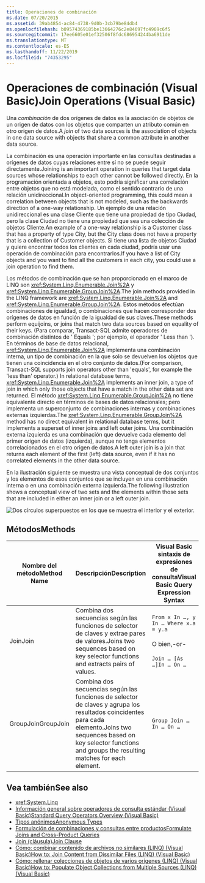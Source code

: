 ```yaml
---
title: Operaciones de combinación
ms.date: 07/20/2015
ms.assetid: 39ab4854-ac84-4738-9d0b-3cb79be84db4
ms.openlocfilehash: b09574369185be13664276c2e84697fc4969c6f5
ms.sourcegitcommit: 17ee6605e01ef32506f8fdc686954244ba6911de
ms.translationtype: MT
ms.contentlocale: es-ES
ms.lasthandoff: 11/22/2019
ms.locfileid: "74353295"
---
```

# <a name="join-operations-visual-basic"></a><span data-ttu-id="82fd1-102">Operaciones de combinación (Visual Basic)</span><span class="sxs-lookup"><span data-stu-id="82fd1-102">Join Operations (Visual Basic)</span></span>
<span data-ttu-id="82fd1-103">Una *combinación* de dos orígenes de datos es la asociación de objetos de un origen de datos con los objetos que comparten un atributo común en otro origen de datos.</span><span class="sxs-lookup"><span data-stu-id="82fd1-103">A *join* of two data sources is the association of objects in one data source with objects that share a common attribute in another data source.</span></span>  
  
 <span data-ttu-id="82fd1-104">La combinación es una operación importante en las consultas destinadas a orígenes de datos cuyas relaciones entre sí no se puede seguir directamente.</span><span class="sxs-lookup"><span data-stu-id="82fd1-104">Joining is an important operation in queries that target data sources whose relationships to each other cannot be followed directly.</span></span> <span data-ttu-id="82fd1-105">En la programación orientada a objetos, esto podría significar una correlación entre objetos que no está modelada, como el sentido contrario de una relación unidireccional.</span><span class="sxs-lookup"><span data-stu-id="82fd1-105">In object-oriented programming, this could mean a correlation between objects that is not modeled, such as the backwards direction of a one-way relationship.</span></span> <span data-ttu-id="82fd1-106">Un ejemplo de una relación unidireccional es una clase Cliente que tiene una propiedad de tipo Ciudad, pero la clase Ciudad no tiene una propiedad que sea una colección de objetos Cliente.</span><span class="sxs-lookup"><span data-stu-id="82fd1-106">An example of a one-way relationship is a Customer class that has a property of type City, but the City class does not have a property that is a collection of Customer objects.</span></span> <span data-ttu-id="82fd1-107">Si tiene una lista de objetos Ciudad y quiere encontrar todos los clientes en cada ciudad, podría usar una operación de combinación para encontrarlos.</span><span class="sxs-lookup"><span data-stu-id="82fd1-107">If you have a list of City objects and you want to find all the customers in each city, you could use a join operation to find them.</span></span>  
  
 <span data-ttu-id="82fd1-108">Los métodos de combinación que se han proporcionado en el marco de LINQ son <xref:System.Linq.Enumerable.Join%2A> y <xref:System.Linq.Enumerable.GroupJoin%2A>.</span><span class="sxs-lookup"><span data-stu-id="82fd1-108">The join methods provided in the LINQ framework are <xref:System.Linq.Enumerable.Join%2A> and <xref:System.Linq.Enumerable.GroupJoin%2A>.</span></span> <span data-ttu-id="82fd1-109">Estos métodos efectúan combinaciones de igualdad, o combinaciones que hacen corresponder dos orígenes de datos en función de la igualdad de sus claves.</span><span class="sxs-lookup"><span data-stu-id="82fd1-109">These methods perform equijoins, or joins that match two data sources based on equality of their keys.</span></span> <span data-ttu-id="82fd1-110">(Para comparar, Transact-SQL admite operadores de combinación distintos de ' Equals '; por ejemplo, el operador ' Less than '). En términos de base de datos relacional, <xref:System.Linq.Enumerable.Join%2A> implementa una combinación interna, un tipo de combinación en la que solo se devuelven los objetos que tienen una coincidencia en el otro conjunto de datos.</span><span class="sxs-lookup"><span data-stu-id="82fd1-110">(For comparison, Transact-SQL supports join operators other than 'equals', for example the 'less than' operator.) In relational database terms, <xref:System.Linq.Enumerable.Join%2A> implements an inner join, a type of join in which only those objects that have a match in the other data set are returned.</span></span> <span data-ttu-id="82fd1-111">El método <xref:System.Linq.Enumerable.GroupJoin%2A> no tiene equivalente directo en términos de bases de datos relacionales; pero implementa un superconjunto de combinaciones internas y combinaciones externas izquierdas.</span><span class="sxs-lookup"><span data-stu-id="82fd1-111">The <xref:System.Linq.Enumerable.GroupJoin%2A> method has no direct equivalent in relational database terms, but it implements a superset of inner joins and left outer joins.</span></span> <span data-ttu-id="82fd1-112">Una combinación externa izquierda es una combinación que devuelve cada elemento del primer origen de datos (izquierda), aunque no tenga elementos correlacionados en el otro origen de datos.</span><span class="sxs-lookup"><span data-stu-id="82fd1-112">A left outer join is a join that returns each element of the first (left) data source, even if it has no correlated elements in the other data source.</span></span>  
  
 <span data-ttu-id="82fd1-113">En la ilustración siguiente se muestra una vista conceptual de dos conjuntos y los elementos de esos conjuntos que se incluyen en una combinación interna o en una combinación externa izquierda.</span><span class="sxs-lookup"><span data-stu-id="82fd1-113">The following illustration shows a conceptual view of two sets and the elements within those sets that are included in either an inner join or a left outer join.</span></span>  
  
 ![Dos círculos superpuestos en los que se muestra el interior y el exterior.](./media/join-operations/join-method-overlapping-circles.png)  
  
## <a name="methods"></a><span data-ttu-id="82fd1-115">Métodos</span><span class="sxs-lookup"><span data-stu-id="82fd1-115">Methods</span></span>  
  
|<span data-ttu-id="82fd1-116">Nombre del método</span><span class="sxs-lookup"><span data-stu-id="82fd1-116">Method Name</span></span>|<span data-ttu-id="82fd1-117">Descripción</span><span class="sxs-lookup"><span data-stu-id="82fd1-117">Description</span></span>|<span data-ttu-id="82fd1-118">Visual Basic sintaxis de expresiones de consulta</span><span class="sxs-lookup"><span data-stu-id="82fd1-118">Visual Basic Query Expression Syntax</span></span>|<span data-ttu-id="82fd1-119">Más información</span><span class="sxs-lookup"><span data-stu-id="82fd1-119">More Information</span></span>|  
|-----------------|-----------------|------------------------------------------|----------------------|  
|<span data-ttu-id="82fd1-120">Join</span><span class="sxs-lookup"><span data-stu-id="82fd1-120">Join</span></span>|<span data-ttu-id="82fd1-121">Combina dos secuencias según las funciones de selector de claves y extrae pares de valores.</span><span class="sxs-lookup"><span data-stu-id="82fd1-121">Joins two sequences based on key selector functions and extracts pairs of values.</span></span>|`From x In …, y In … Where x.a = y.a`<br /><br /> <span data-ttu-id="82fd1-122">O bien,</span><span class="sxs-lookup"><span data-stu-id="82fd1-122">-or-</span></span><br /><br /> `Join … [As …]In … On …`|<xref:System.Linq.Enumerable.Join%2A?displayProperty=nameWithType><br /><br /> <xref:System.Linq.Queryable.Join%2A?displayProperty=nameWithType>|  
|<span data-ttu-id="82fd1-123">GroupJoin</span><span class="sxs-lookup"><span data-stu-id="82fd1-123">GroupJoin</span></span>|<span data-ttu-id="82fd1-124">Combina dos secuencias según las funciones de selector de claves y agrupa los resultados coincidentes para cada elemento.</span><span class="sxs-lookup"><span data-stu-id="82fd1-124">Joins two sequences based on key selector functions and groups the resulting matches for each element.</span></span>|`Group Join … In … On …`|<xref:System.Linq.Enumerable.GroupJoin%2A?displayProperty=nameWithType><br /><br /> <xref:System.Linq.Queryable.GroupJoin%2A?displayProperty=nameWithType>|  
  
## <a name="see-also"></a><span data-ttu-id="82fd1-125">Vea también</span><span class="sxs-lookup"><span data-stu-id="82fd1-125">See also</span></span>

- <xref:System.Linq>
- [<span data-ttu-id="82fd1-126">Información general sobre operadores de consulta estándar (Visual Basic)</span><span class="sxs-lookup"><span data-stu-id="82fd1-126">Standard Query Operators Overview (Visual Basic)</span></span>](../../../../visual-basic/programming-guide/concepts/linq/standard-query-operators-overview.md)
- [<span data-ttu-id="82fd1-127">Tipos anónimos</span><span class="sxs-lookup"><span data-stu-id="82fd1-127">Anonymous Types</span></span>](../../../../visual-basic/programming-guide/language-features/objects-and-classes/anonymous-types.md)
- [<span data-ttu-id="82fd1-128">Formulación de combinaciones y consultas entre productos</span><span class="sxs-lookup"><span data-stu-id="82fd1-128">Formulate Joins and Cross-Product Queries</span></span>](../../../../framework/data/adonet/sql/linq/formulate-joins-and-cross-product-queries.md)
- [<span data-ttu-id="82fd1-129">Join (cláusula)</span><span class="sxs-lookup"><span data-stu-id="82fd1-129">Join Clause</span></span>](../../../../visual-basic/language-reference/queries/join-clause.md)
- [<span data-ttu-id="82fd1-130">Cómo: combinar contenido de archivos no similares (LINQ) (Visual Basic)</span><span class="sxs-lookup"><span data-stu-id="82fd1-130">How to: Join Content from Dissimilar Files (LINQ) (Visual Basic)</span></span>](../../../../visual-basic/programming-guide/concepts/linq/how-to-join-content-from-dissimilar-files-linq.md)
- [<span data-ttu-id="82fd1-131">Cómo: rellenar colecciones de objetos de varios orígenes (LINQ) (Visual Basic)</span><span class="sxs-lookup"><span data-stu-id="82fd1-131">How to: Populate Object Collections from Multiple Sources (LINQ) (Visual Basic)</span></span>](../../../../visual-basic/programming-guide/concepts/linq/how-to-populate-object-collections-from-multiple-sources-linq.md)
